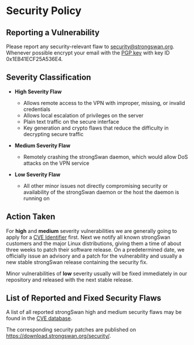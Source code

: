 # Security Policy

## Reporting a Vulnerability

Please report any security-relevant flaw to security@strongswan.org. Whenever
possible encrypt your email with the [PGP key](https://pgp.key-server.io/0x1EB41ECF25A536E4)
with key ID 0x1EB41ECF25A536E4.

## Severity Classification

* **High Severity Flaw**

    * Allows remote access to the VPN with improper, missing, or invalid
      credentials
    * Allows local escalation of privileges on the server
    * Plain text traffic on the secure interface
    * Key generation and crypto flaws that reduce the difficulty in decrypting
      secure traffic

* **Medium Severity Flaw**

    * Remotely crashing the strongSwan daemon, which would allow DoS attacks on
      the VPN service

* **Low Severity Flaw**

    * All other minor issues not directly compromising security or availability
      of the strongSwan daemon or the host the daemon is running on

## Action Taken

For **high** and **medium** severity vulnerabilities we are generally going to
apply for a [CVE Identifier](https://cve.mitre.org/cve/identifiers/) first.
Next we notify all known strongSwan customers and the major Linux
distributions, giving them a time of about three weeks to patch their software
release. On a predetermined date, we officially issue an advisory and a patch
for the vulnerability and usually a new stable strongSwan release containing
the security fix.

Minor vulnerabilities of **low** severity usually will be fixed immediately
in our repository and released with the next stable release.

## List of Reported and Fixed Security Flaws

A list of all reported strongSwan high and medium security flaws may be
found in the [CVE database](https://nvd.nist.gov/vuln/search/results?query=strongswan).

The corresponding security patches are published on https://download.strongswan.org/security/.
